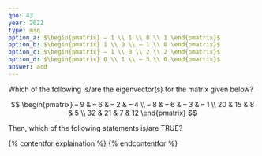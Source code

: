 ```yaml
---
qno: 43
year: 2022
type: msq
option_a: $\begin{pmatrix} – 1 \\ 1 \\ 0 \\ 1 \end{pmatrix}$
option_b: $\begin{pmatrix} 1 \\ 0 \\ – 1 \\ 0 \end{pmatrix}$
option_c: $\begin{pmatrix} – 1 \\ 0 \\ 2 \\ 2 \end{pmatrix}$
option_d: $\begin{pmatrix} 0 \\ 1 \\ – 3 \\ 0 \end{pmatrix}$
answer: acd
---
```


​​​​​Which of the following is/are the eigenvector(s) for the matrix given below?

$$
\begin{pmatrix} – 9 & – 6 & – 2 & – 4 \\ – 8 & – 6 & – 3 & – 1 \\ 20 & 15 & 8 & 5 \\ 32 & 21 & 7 & 12 \end{pmatrix}
$$

Then, which of the following statements is/are TRUE?

{% contentfor explaination %}
{% endcontentfor %}